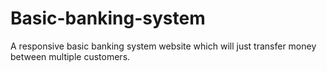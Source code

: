 # Basic-banking-system
A responsive basic banking system website which will just transfer money between multiple customers.
